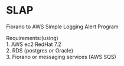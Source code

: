 # SLAP
Fiorano  to AWS Simple Logging Alert Program<br>

Requirements:(using)<br>
    1. AWS ec2 RedHat 7.2<br>
    2. RDS (postgres or Oracle)<br>
    3. Fiorano or messaging services (AWS SQS)
